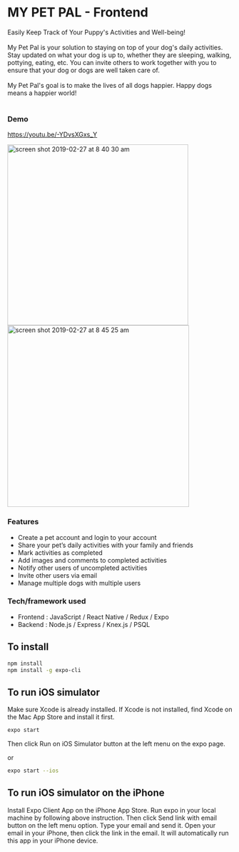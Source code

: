 # MY PET PAL - Frontend

Easily Keep Track of Your Puppy's Activities and Well-being!<br />
<br />
My Pet Pal is your solution to staying on top of your dog's daily activities.<br />
Stay updated on what your dog is up to, whether they are sleeping, walking, pottying, eating, etc. You can invite others to work together with you to ensure that your dog or dogs are well taken care of. 
<br />
<br />
My Pet Pal's goal is to make the lives of all dogs happier. Happy dogs means a happier world!<br />
<br />

### Demo

https://youtu.be/-YDvsXGxs_Y

<img width="405" alt="screen shot 2019-02-27 at 8 40 30 am" src="https://user-images.githubusercontent.com/41387357/53507315-855f3900-3a6c-11e9-9c16-e5950b84bccb.png">
<img width="407" alt="screen shot 2019-02-27 at 8 45 25 am" src="https://user-images.githubusercontent.com/41387357/53507314-84c6a280-3a6c-11e9-93c8-15c7ee441e4f.png">

### Features

* Create a pet account and login to your account
* Share your pet’s daily activities with your family and friends
* Mark activities as completed
* Add images and comments to completed activities
* Notify other users of uncompleted activities
* Invite other users via email
* Manage multiple dogs with multiple users

### Tech/framework used

* Frontend : JavaScript / React Native / Redux / Expo 
* Backend : Node.js / Express / Knex.js / PSQL

## To install

```bash
npm install
npm install -g expo-cli

```

## To run iOS simulator

Make sure Xcode is already installed. If Xcode is not installed, find Xcode on the Mac App Store and install it first.

```bash
expo start

```
Then click Run on iOS Simulator button at the left menu on the expo page.

or
```bash
expo start --ios

```
## To run iOS simulator on the iPhone

Install Expo Client App on the iPhone App Store. 
Run expo in your local machine by following above instruction. Then click Send link with email button on the left menu option. Type your email and send it.
Open your email in your iPhone, then click the link in the email. It will automatically run this app in your iPhone device.







